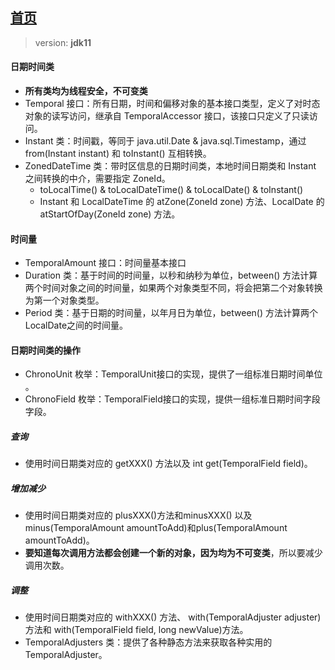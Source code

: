## [首页](https://kingkh1995.github.io/blog/)
> version: **jdk11**

#### 日期时间类
- **所有类均为线程安全，不可变类**
- Temporal 接口：所有日期，时间和偏移对象的基本接口类型，定义了对时态对象的读写访问，继承自 TemporalAccessor 接口，该接口只定义了只读访问。
- Instant 类：时间戳，等同于 java.util.Date & java.sql.Timestamp，通过 from(Instant instant) 和 toInstant() 互相转换。
- ZonedDateTime 类：带时区信息的日期时间类，本地时间日期类和 Instant 之间转换的中介，需要指定 ZoneId。
  - toLocalTime() & toLocalDateTime() & toLocalDate() & toInstant()
  - Instant 和 LocalDateTime 的 atZone(ZoneId zone) 方法、LocalDate 的 atStartOfDay(ZoneId zone) 方法。

#### 时间量
- TemporalAmount 接口：时间量基本接口
- Duration 类：基于时间的时间量，以秒和纳秒为单位，between() 方法计算两个时间对象之间的时间量，如果两个对象类型不同，将会把第二个对象转换为第一个对象类型。
- Period 类：基于日期的时间量，以年月日为单位，between() 方法计算两个LocalDate之间的时间量。

#### 日期时间类的操作
- ChronoUnit 枚举：TemporalUnit接口的实现，提供了一组标准日期时间单位 。
- ChronoField 枚举：TemporalField接口的实现，提供一组标准日期时间字段字段。
##### 查询
- 使用时间日期类对应的 getXXX() 方法以及 int get(TemporalField field)。

##### 增加减少
- 使用时间日期类对应的 plusXXX()方法和minusXXX() 以及 minus(TemporalAmount amountToAdd)和plus(TemporalAmount amountToAdd)。
- **要知道每次调用方法都会创建一个新的对象，因为均为不可变类**，所以要减少调用次数。

##### 调整
- 使用时间日期类对应的 withXXX() 方法、 with(TemporalAdjuster adjuster)方法和 with(TemporalField field, long newValue)方法。
- TemporalAdjusters 类：提供了各种静态方法来获取各种实用的TemporalAdjuster。